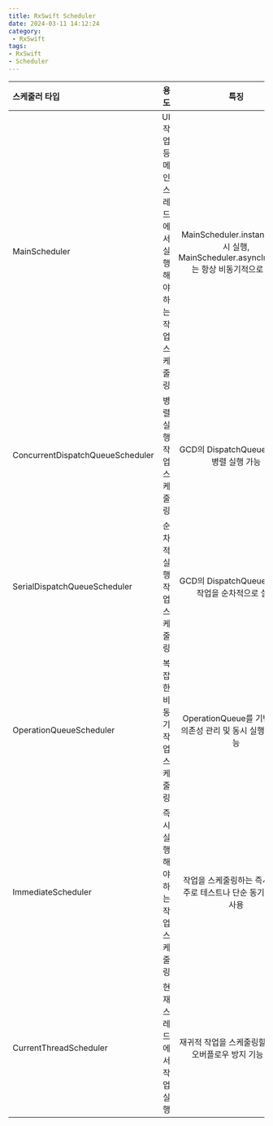 ```yaml
---
title: RxSwift Scheduler
date: 2024-03-11 14:12:24
category:
 - RxSwift
tags: 
- RxSwift
- Scheduler
---
```


| 스케줄러 타입      | 용도 | 특징          |
|:---------|-----:|:-------------:|
| MainScheduler   |   UI 작업 등 메인 스레드에서 실행해야 하는 작업 스케줄링 | MainScheduler.instance는 즉시 실행, MainScheduler.asyncInstance는 항상 비동기적으로 실행         |
| ConcurrentDispatchQueueScheduler   |   병렬 실행 작업 스케줄링 | GCD의 DispatchQueue를 사용, 병렬 실행 가능       |
| SerialDispatchQueueScheduler   |   순차적 실행 작업 스케줄링 |  GCD의 DispatchQueue를 사용, 작업을 순차적으로 실행  |
| OperationQueueScheduler   |   복잡한 비동기 작업 스케줄링 |  OperationQueue를 기반, 작업 의존성 관리 및 동시 실행 제한 가능  |
| ImmediateScheduler   |   즉시 실행해야 하는 작업 스케줄링 |  작업을 스케줄링하는 즉시 실행, 주로 테스트나 단순 동기 작업에 사용  |
| CurrentThreadScheduler   |   현재 스레드에서 작업 실행 |  재귀적 작업을 스케줄링할 때 스택 오버플로우 방지 기능 제공  |
